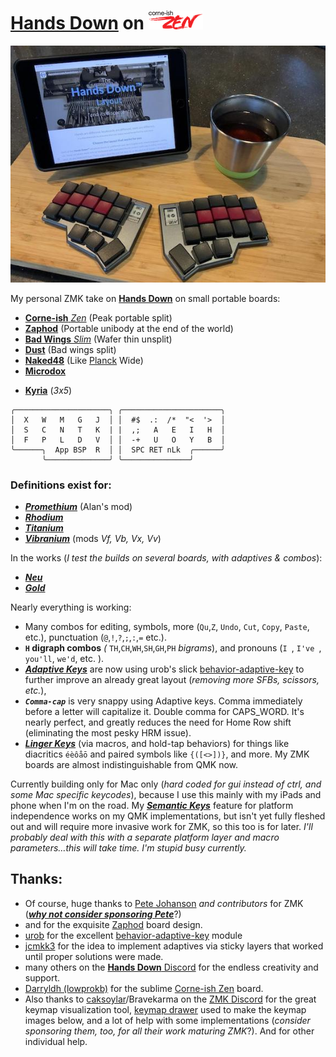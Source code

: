 # [**Hands Down**](http://handsdownlayout.com) on ![zen pic](images/zenlogo.png)

![zen pic](images/zen.jpg)

My personal ZMK take on [**Hands Down**](http://handsdownlayout.com) on small portable boards:

- [**Corne-ish** *Zen*](https://www.reddit.com/r/ErgoMechKeyboards/comments/reyulp/my_new_zen/) (Peak portable split)
- [**Zaphod**](https://www.reddit.com/r/ErgoMechKeyboards/comments/1130oor/zaphod_in_café_society/) (Portable unibody at the end of the world)
- [**Bad Wings** *Slim*](https://www.reddit.com/r/ErgoMechKeyboards/comments/16huy9s/thin_is_in/) (Wafer thin unsplit)
- [**Dust**](https://kbd.news/Dust-keyboard-1789.html) (Bad wings split)
- [**Naked48**](https://www.littlekeyboards.com/products/naked48led-keyboard-kit) (Like [Planck](https://drop.com/buy/planck-mechanical-keyboard) Wide)
- [**Microdox**](https://old.boardsource.xyz/store/5f2e7e4a2902de7151494f92)
<!-- - [**KLOR**](https://github.com/GEIGEIGEIST/KLOR) -->
- [**Kyria**](https://splitkb.com/products/kyria-rev3) (*3x5*)

```
╭─────────────────────╮ ╭──────────────────────╮
│  X   W   M   G   J  │ │  #$  .:  /*  "<  '>  │
│  S   C   N   T   K  | |  ,;   A   E   I   H  │
│  F   P   L   D   V  │ │  -+   U   O   Y   B  │
╰──────╮  App BSP  R  │ │  SPC RET nLk  ╭──────╯
       ╰──────────────╯ ╰───────────────╯
```
### Definitions exist for:
- [***Promethium***](https://www.reddit.com/r/KeyboardLayouts/comments/1g66ivi/hands_down_promethium_snth_meets_hd_silverengram/) (Alan's mod)
- [***Rhodium***](https://sites.google.com/alanreiser.com/handsdown/home/hands-down-neu#h.bv3bay1cp21z)
- [***Titanium***](https://sites.google.com/alanreiser.com/handsdown/home/hands-down-neu#h.wc98dpulr54c)
- [***Vibranium***](https://sites.google.com/alanreiser.com/handsdown/home/hands-down-neu#h.eyvjpfoqjy65) (mods *Vf, Vb, Vx, Vv*)
 
In the works (*I test the builds on several boards, with adaptives & combos*):
- [***Neu***](https://sites.google.com/alanreiser.com/handsdown/home/hands-down-neu#h.ze4kq734zl5w)
- [***Gold***](https://sites.google.com/alanreiser.com/handsdown/home/hands-down-neu#h.8i2msuo3butx)


 Nearly everything is working:
 - Many combos for editing, symbols, more (`Qu`,`Z`, `Undo`, `Cut`, `Copy`, `Paste`, etc.), punctuation (`@`,`!`,`?`,`;`,`:`,`=` etc.).
 - **`H` digraph combos** *(* `TH`,`CH`,`WH`,`SH`,`GH`,`PH` *bigrams*), and pronouns (`I `, `I've `, `you'll`, `we'd`, etc. ).
 - [***Adaptive Keys***](https://sites.google.com/alanreiser.com/handsdown#h.ps4itorhjiq9) are now using urob's slick [behavior-adaptive-key](https://github.com/urob/zmk-adaptive-key/) to further improve an already great layout (*removing more SFBs, scissors, etc.*), 
 - ***`Comma-cap`*** is very snappy using Adaptive keys. Comma immediately before a letter will capitalize it. Double comma for CAPS_WORD. It's nearly perfect, and greatly reduces the need for Home Row shift (eliminating the most pesky HRM issue). 
 - [***Linger Keys***](https://sites.google.com/alanreiser.com/handsdown#h.w8doktr0rzce) (via macros, and hold-tap behaviors) for things like diacritics `éèôåō` and paired symbols like `{([<>])}`, and more. My ZMK boards are almost indistinguishable from QMK now.

Currently building only for Mac only (*hard coded for gui instead of ctrl, and some Mac specific keycodes*), because I use this mainly with my iPads and phone when I'm on the road. My [***Semantic Keys***](https://sites.google.com/alanreiser.com/handsdown#h.7mehnxbqcx2s) feature for platform independence works on my QMK implementations, but isn't yet fully fleshed out and will require more invasive work for ZMK, so this too is for later. *I'll probably deal with this with a separate platform layer and macro parameters…this will take time. I'm stupid busy currently.*

## Thanks:
- Of course, huge thanks to [Pete Johanson](https://github.com/petejohanson) *and contributors* for ZMK ([***why not consider sponsoring Pete***](https://github.com/sponsors/petejohanson)?)
- and for the exquisite [Zaphod](https://github.com/petejohanson/zaphod-config) board design.
- [urob](https://github.com/urob/) for the excellent [behavior-adaptive-key](https://github.com/urob/zmk-adaptive-key/) module
- [jcmkk3](https://github.com/jcmkk3) for the idea to implement adaptives via sticky layers that worked until proper solutions were made.
- many others on the [**Hands Down** Discord](https://discord.gg/BC3fzb2E) for the endless creativity and support.
- [Darryldh (lowprokb)](https://github.com/LOWPROKB) for the sublime [Corne-ish Zen](https://github.com/LOWPROKB/zmk-config-Corne-ish-Zen) board.
- Also thanks to [caksoylar](https://github.com/caksoylar)/Bravekarma on the [ZMK Discord](https://discord.gg/HXWA39qJKX) for the great keymap visualization tool, [keymap drawer](https://github.com/caksoylar/keymap-drawer) used to make the keymap images below, and a lot of help with some implementations (*consider sponsoring them, too, for all their work maturing ZMK*?). And for other individual help.
